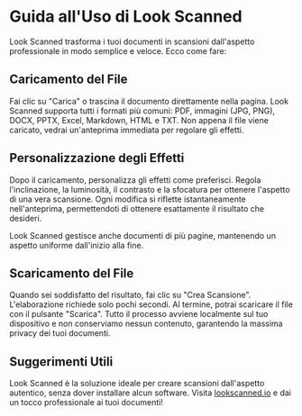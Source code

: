 # Guida all'Uso di Look Scanned

Look Scanned trasforma i tuoi documenti in scansioni dall'aspetto professionale in modo semplice e veloce. Ecco come fare:

## Caricamento del File

Fai clic su "Carica" o trascina il documento direttamente nella pagina. Look Scanned supporta tutti i formati più comuni: PDF, immagini (JPG, PNG), DOCX, PPTX, Excel, Markdown, HTML e TXT. Non appena il file viene caricato, vedrai un'anteprima immediata per regolare gli effetti.

## Personalizzazione degli Effetti

Dopo il caricamento, personalizza gli effetti come preferisci. Regola l'inclinazione, la luminosità, il contrasto e la sfocatura per ottenere l'aspetto di una vera scansione. Ogni modifica si riflette istantaneamente nell'anteprima, permettendoti di ottenere esattamente il risultato che desideri.

Look Scanned gestisce anche documenti di più pagine, mantenendo un aspetto uniforme dall'inizio alla fine.

## Scaricamento del File

Quando sei soddisfatto del risultato, fai clic su "Crea Scansione". L'elaborazione richiede solo pochi secondi. Al termine, potrai scaricare il file con il pulsante "Scarica". Tutto il processo avviene localmente sul tuo dispositivo e non conserviamo nessun contenuto, garantendo la massima privacy dei tuoi documenti.

## Suggerimenti Utili

Look Scanned è la soluzione ideale per creare scansioni dall'aspetto autentico, senza dover installare alcun software. Visita [lookscanned.io](https://lookscanned.io) e dai un tocco professionale ai tuoi documenti!
